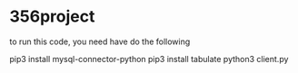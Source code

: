 # 356project
to run this code, you need have do the following

pip3 install mysql-connector-python
pip3 install tabulate
python3 client.py

